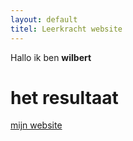 ```yaml
---
layout: default
titel: Leerkracht website
---
```


Hallo ik ben **wilbert** 
# het resultaat
[mijn website](https://ingegno-student.github.io/wilbert/)
